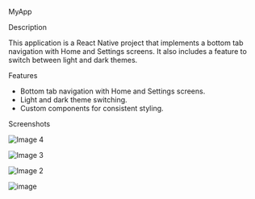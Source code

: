 MyApp

 Description

This application is a React Native project that implements a bottom tab navigation with Home and Settings screens. It also includes a feature to switch between light and dark themes.

Features

- Bottom tab navigation with Home and Settings screens.
- Light and dark theme switching.
- Custom components for consistent styling.

Screenshots



![Image 4 ](https://github.com/Manuel-kyei/rn-assignment5-11091144/assets/170188652/a808521f-fe95-4550-acca-82727aca784c)






![Image 3 ](https://github.com/Manuel-kyei/rn-assignment5-11091144/assets/170188652/21f63d47-665a-4cb0-841d-40024f85f4ba)






![Image 2 ](https://github.com/Manuel-kyei/rn-assignment5-11091144/assets/170188652/ad40aebe-06a4-4719-88e1-7aa8a2917bc3)







![image](https://github.com/Manuel-kyei/rn-assignment5-11091144/assets/170188652/0a369c5b-7b9a-4259-b15a-db9af709fd35)



